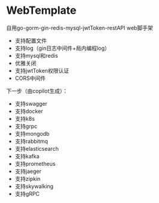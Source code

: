 # WebTemplate

自用go-gorm-gin-redis-mysql-jwtToken-restAPI web脚手架

* 支持配置文件
* 支持log（gin日志中间件+局内编程log）
* 支持mysql和redis
* 优雅关闭
* 支持jwtToken权限认证
* CORS中间件

下一步（由copilot生成）：
* 支持swagger
* 支持docker
* 支持k8s
* 支持grpc
* 支持mongodb
* 支持rabbitmq
* 支持elasticsearch
* 支持kafka
* 支持prometheus
* 支持jaeger
* 支持zipkin
* 支持skywalking
* 支持gRPC